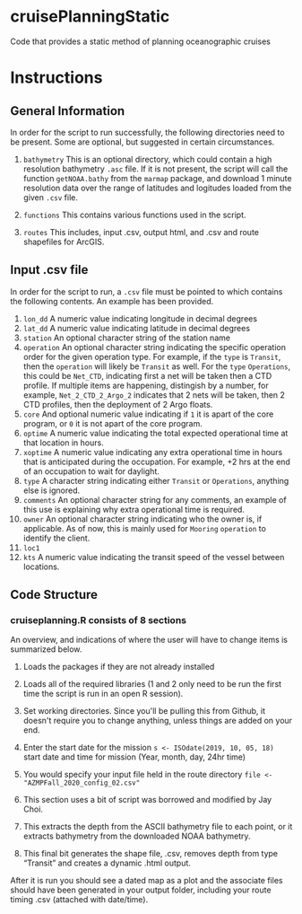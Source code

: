 # cruisePlanningStatic
Code that provides a static method of planning oceanographic cruises

# Instructions

## General Information
In order for the script to run successfully, the following directories need to be present. Some are optional, but suggested in certain circumstances. 

1. `bathymetry` This is an optional directory, which could contain a high resolution bathymetry `.asc` file. If it is not present, the script will call the function `getNOAA.bathy` from the `marmap` package, and download 1 minute resolution data over the range of latitudes and logitudes loaded from the given `.csv` file.

2. `functions` This contains various functions used in the script.

3. `routes` This includes, input .csv, output html, and .csv and route shapefiles for ArcGIS.

## Input .csv file

In order for the script to run, a `.csv` file must be pointed to which contains the following contents. An example has been provided.

  1. `lon_dd` A numeric value indicating longitude in decimal degrees
  2. `lat_dd` A numeric value indicating latitude in decimal degrees
  3. `station` An optional character string of the station name
  4. `operation` An optional character string indicating the specific operation order for the given operation type. For example, if the `type` is `Transit`, then the `operation` will likely be `Transit` as well. For the `type` `Operations`, this could be `Net_CTD`, indicating first a net will be taken then a CTD profile. If multiple items are happening, distingish by a number, for example, `Net_2_CTD_2_Argo_2` indicates that 2 nets will be taken, then 2 CTD profiles, then the deployment of 2 Argo floats.
  5. `core` And optional numeric value indicating if `1` it is apart of the core program, or `0` it is not apart of the core program.
  6. `optime` A numeric value indicating the total expected operational time at that location in hours.
  7. `xoptime` A numeric value indicating any extra operational time in hours that is anticipated during the occupation. For example, +2 hrs at the end of an occupation to wait for daylight.
  8. `type` A character string indicating either `Transit` or `Operations`, anything else is ignored.
  9. `comments` An optional character string for any comments, an example of this use is explaining why extra operational time is required.
  10. `owner` An optional character string indicating who the owner is, if applicable. As of now, this is mainly used for `Mooring` `operation` to identify the client.
  11. `loc1`
  12. `kts` A numeric value indicating the transit speed of the vessel between locations.

## Code Structure 

### cruiseplanning.R consists of 8 sections

An overview, and indications of where the user will have to change items is summarized below.

1. Loads the packages if they are not already installed

2. Loads all of the required libraries (1 and 2 only need to be run the first time the script is run in an open R session).

3. Set working directories. Since you'll be pulling this from Github, it doesn't require you to change anything, unless things are added on your end.

4. Enter the start date for the mission `s <- ISOdate(2019, 10, 05, 18)` start date and time for mission (Year, month, day, 24hr time)

5. You would specify your input file held in the route directory `file <- "AZMPFall_2020_config_02.csv"`
  
6. This section uses a bit of script was borrowed and modified by Jay Choi.

7. This extracts the depth from the ASCII bathymetry file to each point, or it extracts bathymetry from the downloaded NOAA bathymetry.

8. This final bit generates the shape file, .csv, removes depth from type “Transit” and creates a dynamic .html output.
 
After it is run you should see a dated map as a plot and the associate files should have been generated in your output folder, including your route timing .csv (attached with date/time).
